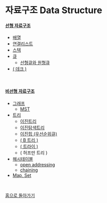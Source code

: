 # 자료구조 Data Structure

#### [선형 자료구조](./linear-structure.md)

  - [배열](./linear-structure.md#배열-array-list)
  - [연결리스트](./linear-structure.md#연결리스트-linked-list)
  - [스텍](./linear-structure.md#스텍-stack)
  - [큐](./linear-structure.md#큐-queue)
    - [선형큐와 원형큐](./linear-structure.md#선형큐와-원형큐)
  - [( 데크 )](./linear-structure.md#데크-deque)

<br>

#### [비선형 자료구조](./non-linear-structure.md)
  - [그래프](./non-linear-structure.md#그래프-graph)
    - [MST](./non-linear-structure.md#최소-신장-트리-mst)
  - [트리](./non-linear-structure.md#트리-tree)
    - [이진트리](./non-linear-structure.md#이진트리-binary-tree)
    - [이진탐색트리](./non-linear-structure.md#이진탐색트리-binary-search-tree)
    - [이진힙 (우선순위큐)](./non-linear-structure.md#이진힙-binary-heap-우선순위-큐)
    - [( B 트리 )](./non-linear-structure.md#-b-트리-)
    - [( 트라이 )](./non-linear-structure.md#-트라이-trie-)
    - ( 허프만 트리 )
  - [해시테이블](./non-linear-structure.md#해시테이블)
    - [open addressing](./non-linear-structure.md#open-addressing)
    - [chaining](./non-linear-structure.md#chaining)
  - [Map, Set](./non-linear-structure.md#map-set)

<br>

[홈으로 돌아가기](../README.md)